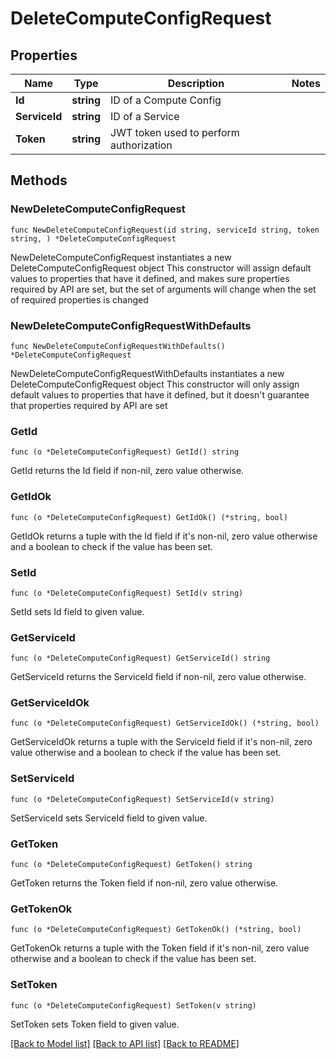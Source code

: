 # DeleteComputeConfigRequest

## Properties

Name | Type | Description | Notes
------------ | ------------- | ------------- | -------------
**Id** | **string** | ID of a Compute Config | 
**ServiceId** | **string** | ID of a Service | 
**Token** | **string** | JWT token used to perform authorization | 

## Methods

### NewDeleteComputeConfigRequest

`func NewDeleteComputeConfigRequest(id string, serviceId string, token string, ) *DeleteComputeConfigRequest`

NewDeleteComputeConfigRequest instantiates a new DeleteComputeConfigRequest object
This constructor will assign default values to properties that have it defined,
and makes sure properties required by API are set, but the set of arguments
will change when the set of required properties is changed

### NewDeleteComputeConfigRequestWithDefaults

`func NewDeleteComputeConfigRequestWithDefaults() *DeleteComputeConfigRequest`

NewDeleteComputeConfigRequestWithDefaults instantiates a new DeleteComputeConfigRequest object
This constructor will only assign default values to properties that have it defined,
but it doesn't guarantee that properties required by API are set

### GetId

`func (o *DeleteComputeConfigRequest) GetId() string`

GetId returns the Id field if non-nil, zero value otherwise.

### GetIdOk

`func (o *DeleteComputeConfigRequest) GetIdOk() (*string, bool)`

GetIdOk returns a tuple with the Id field if it's non-nil, zero value otherwise
and a boolean to check if the value has been set.

### SetId

`func (o *DeleteComputeConfigRequest) SetId(v string)`

SetId sets Id field to given value.


### GetServiceId

`func (o *DeleteComputeConfigRequest) GetServiceId() string`

GetServiceId returns the ServiceId field if non-nil, zero value otherwise.

### GetServiceIdOk

`func (o *DeleteComputeConfigRequest) GetServiceIdOk() (*string, bool)`

GetServiceIdOk returns a tuple with the ServiceId field if it's non-nil, zero value otherwise
and a boolean to check if the value has been set.

### SetServiceId

`func (o *DeleteComputeConfigRequest) SetServiceId(v string)`

SetServiceId sets ServiceId field to given value.


### GetToken

`func (o *DeleteComputeConfigRequest) GetToken() string`

GetToken returns the Token field if non-nil, zero value otherwise.

### GetTokenOk

`func (o *DeleteComputeConfigRequest) GetTokenOk() (*string, bool)`

GetTokenOk returns a tuple with the Token field if it's non-nil, zero value otherwise
and a boolean to check if the value has been set.

### SetToken

`func (o *DeleteComputeConfigRequest) SetToken(v string)`

SetToken sets Token field to given value.



[[Back to Model list]](../README.md#documentation-for-models) [[Back to API list]](../README.md#documentation-for-api-endpoints) [[Back to README]](../README.md)


